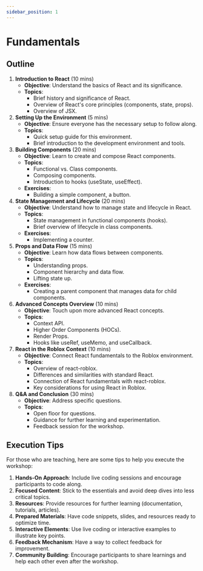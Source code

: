 ```yaml
---
sidebar_position: 1
---
```


# Fundamentals

## Outline

1. **Introduction to React** (10 mins)
   - **Objective**: Understand the basics of React and its significance.
   - **Topics**:
     - Brief history and significance of React.
     - Overview of React's core principles (components, state, props).
     - Overview of JSX.
2. **Setting Up the Environment** (5 mins)
   - **Objective**: Ensure everyone has the necessary setup to follow along.
   - **Topics**:
     - Quick setup guide for this environment.
     - Brief introduction to the development environment and tools.
3. **Building Components** (20 mins)
   - **Objective**: Learn to create and compose React components.
   - **Topics**:
     - Functional vs. Class components.
     - Composing components.
     - Introduction to hooks (useState, useEffect).
   - **Exercises**:
     - Building a simple component, a button.
4. **State Management and Lifecycle** (20 mins)
   - **Objective**: Understand how to manage state and lifecycle in React.
   - **Topics**:
     - State management in functional components (hooks).
     - Brief overview of lifecycle in class components.
   - **Exercises**:
     - Implementing a counter.
5. **Props and Data Flow** (15 mins)
   - **Objective**: Learn how data flows between components.
   - **Topics**:
     - Understanding props.
     - Component hierarchy and data flow.
     - Lifting state up.
   - **Exercises**:
     - Creating a parent component that manages data for child components.
6. **Advanced Concepts Overview** (10 mins)
   - **Objective**: Touch upon more advanced React concepts.
   - **Topics**:
     - Context API.
     - Higher Order Components (HOCs).
     - Render Props.
     - Hooks like useRef, useMemo, and useCallback.
7. **React in the Roblox Context** (10 mins)
   - **Objective**: Connect React fundamentals to the Roblox environment.
   - **Topics**:
     - Overview of react-roblox.
     - Differences and similarities with standard React.
     - Connection of React fundamentals with react-roblox.
     - Key considerations for using React in Roblox.
8. **Q&A and Conclusion** (30 mins)
   - **Objective**: Address specific questions.
   - **Topics**:
     - Open floor for questions.
     - Guidance for further learning and experimentation.
     - Feedback session for the workshop.

## Execution Tips

For those who are teaching, here are some tips to help you execute the workshop:

1. **Hands-On Approach**: Include live coding sessions and encourage
   participants to code along.
2. **Focused Content**: Stick to the essentials and avoid deep dives into less
   critical topics.
3. **Resources**: Provide resources for further learning (documentation,
   tutorials, articles).
4. **Prepared Materials**: Have code snippets, slides, and resources ready to
   optimize time.
5. **Interactive Elements**: Use live coding or interactive examples to
   illustrate key points.
6. **Feedback Mechanism**: Have a way to collect feedback for improvement.
7. **Community Building**: Encourage participants to share learnings and help
   each other even after the workshop.
